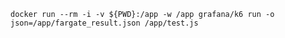 `docker run --rm -i -v ${PWD}:/app -w /app grafana/k6 run -o json=/app/fargate_result.json /app/test.js`